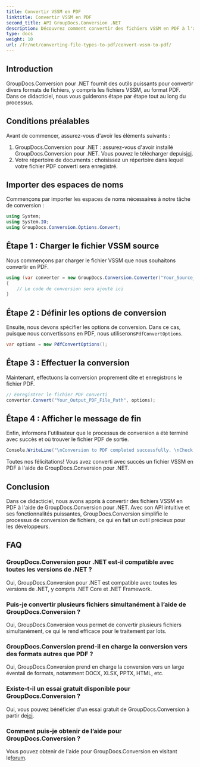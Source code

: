 ```yaml
---
title: Convertir VSSM en PDF
linktitle: Convertir VSSM en PDF
second_title: API GroupDocs.Conversion .NET
description: Découvrez comment convertir des fichiers VSSM en PDF à l'aide de GroupDocs.Conversion pour .NET. Tutoriel facile à suivre avec des instructions étape par étape.
type: docs
weight: 10
url: /fr/net/converting-file-types-to-pdf/convert-vssm-to-pdf/
---
```

## Introduction
GroupDocs.Conversion pour .NET fournit des outils puissants pour convertir divers formats de fichiers, y compris les fichiers VSSM, au format PDF. Dans ce didacticiel, nous vous guiderons étape par étape tout au long du processus.
## Conditions préalables
Avant de commencer, assurez-vous d'avoir les éléments suivants :
1.  GroupDocs.Conversion pour .NET : assurez-vous d'avoir installé GroupDocs.Conversion pour .NET. Vous pouvez le télécharger depuis[ici](https://releases.groupdocs.com/conversion/net/).
2. Votre répertoire de documents : choisissez un répertoire dans lequel votre fichier PDF converti sera enregistré.

## Importer des espaces de noms
Commençons par importer les espaces de noms nécessaires à notre tâche de conversion :
```csharp
using System;
using System.IO;
using GroupDocs.Conversion.Options.Convert;
```
## Étape 1 : Charger le fichier VSSM source
Nous commençons par charger le fichier VSSM que nous souhaitons convertir en PDF.
```csharp
using (var converter = new GroupDocs.Conversion.Converter("Your_Source_VSSM_File_Path"))
{
    // Le code de conversion sera ajouté ici
}
```
## Étape 2 : Définir les options de conversion
 Ensuite, nous devons spécifier les options de conversion. Dans ce cas, puisque nous convertissons en PDF, nous utiliserons`PdfConvertOptions`.
```csharp
var options = new PdfConvertOptions();
```
## Étape 3 : Effectuer la conversion
Maintenant, effectuons la conversion proprement dite et enregistrons le fichier PDF.
```csharp
// Enregistrer le fichier PDF converti
converter.Convert("Your_Output_PDF_File_Path", options);
```
## Étape 4 : Afficher le message de fin
Enfin, informons l'utilisateur que le processus de conversion a été terminé avec succès et où trouver le fichier PDF de sortie.
```csharp
Console.WriteLine("\nConversion to PDF completed successfully. \nCheck output in {0}", "Your_Output_Folder_Path");
```
Toutes nos félicitations! Vous avez converti avec succès un fichier VSSM en PDF à l'aide de GroupDocs.Conversion pour .NET.

## Conclusion
Dans ce didacticiel, nous avons appris à convertir des fichiers VSSM en PDF à l'aide de GroupDocs.Conversion pour .NET. Avec son API intuitive et ses fonctionnalités puissantes, GroupDocs.Conversion simplifie le processus de conversion de fichiers, ce qui en fait un outil précieux pour les développeurs.
## FAQ
### GroupDocs.Conversion pour .NET est-il compatible avec toutes les versions de .NET ?
Oui, GroupDocs.Conversion pour .NET est compatible avec toutes les versions de .NET, y compris .NET Core et .NET Framework.
### Puis-je convertir plusieurs fichiers simultanément à l’aide de GroupDocs.Conversion ?
Oui, GroupDocs.Conversion vous permet de convertir plusieurs fichiers simultanément, ce qui le rend efficace pour le traitement par lots.
### GroupDocs.Conversion prend-il en charge la conversion vers des formats autres que PDF ?
Oui, GroupDocs.Conversion prend en charge la conversion vers un large éventail de formats, notamment DOCX, XLSX, PPTX, HTML, etc.
### Existe-t-il un essai gratuit disponible pour GroupDocs.Conversion ?
 Oui, vous pouvez bénéficier d'un essai gratuit de GroupDocs.Conversion à partir de[ici](https://releases.groupdocs.com/).
### Comment puis-je obtenir de l’aide pour GroupDocs.Conversion ?
 Vous pouvez obtenir de l'aide pour GroupDocs.Conversion en visitant le[forum](https://forum.groupdocs.com/c/conversion/11).